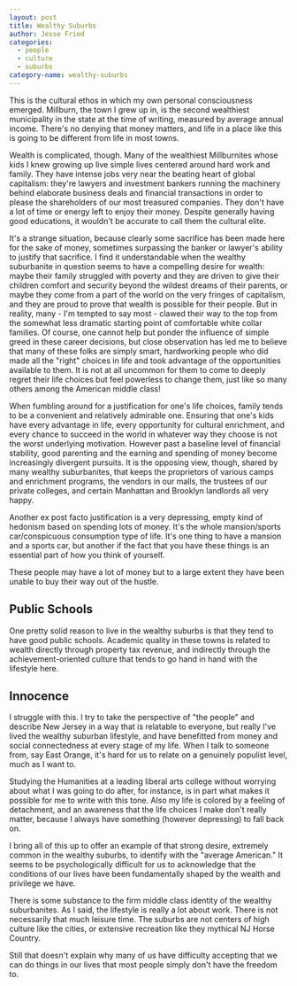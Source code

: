 ```yaml
---
layout: post
title: Wealthy Suburbs
author: Jesse Fried
categories:
  - people
  - culture
  - suburbs
category-name: wealthy-suburbs
---
```


This is the cultural ethos in which my own personal consciousness emerged. Millburn, the town I grew up in, is the second wealthiest municipality in the state at the time of writing, measured by average annual income. There's no denying that money matters, and life in a place like this is going to be different from life in most towns.

Wealth is complicated, though. Many of the wealthiest Millburnites whose kids I knew growing up live simple lives centered around hard work and family. They have intense jobs very near the beating heart of global capitalism: they're lawyers and investment bankers running the machinery behind elaborate business deals and financial transactions in order to please the shareholders of our most treasured companies. They don't have a lot of time or energy left to enjoy their money. Despite generally having good educations, it wouldn't be accurate to call them the cultural elite.

It's a strange situation, because clearly some sacrifice has been made here for the sake of money, sometimes surpassing the banker or lawyer's ability to justify that sacrifice. I find it understandable when the wealthy suburbanite in question seems to have a compelling desire for wealth: maybe their family struggled with poverty and they are driven to give their children comfort and security beyond the wildest dreams of their parents, or maybe they come from a part of the world on the very fringes of capitalism, and they are proud to prove that wealth is possible for their people. But in reality, many - I'm tempted to say most - clawed their way to the top from the somewhat less dramatic starting point of comfortable white collar families. Of course, one cannot help but ponder the influence of simple greed in these career decisions, but close observation has led me to believe that many of these folks are simply smart, hardworking people who did made all the "right" choices in life and took advantage of the opportunities available to them. It is not at all uncommon for them to come to deeply regret their life choices but feel powerless to change them, just like so many others among the American middle class!
 
When fumbling around for a justification for one's life choices, family tends to be a convenient and relatively admirable one. Ensuring that one's kids have every advantage in life, every opportunity for cultural enrichment, and every chance to succeed in the world in whatever way they choose is not the worst underlying motivation. However past a baseline level of financial stability, good parenting and the earning and spending of money become increasingly divergent pursuits. It is the opposing view, though, shared by many wealthy suburbanites, that keeps the proprietors of various camps and enrichment programs, the vendors in our malls, the trustees of our private colleges, and certain Manhattan and Brooklyn landlords all very happy. 

Another ex post facto justification is a very depressing, empty kind of hedonism based on spending lots of money. It's the whole mansion/sports car/conspicuous consumption type of life. It's one thing to have a mansion and a sports car, but another if the fact that you have these things is an essential part of how you think of yourself.

These people may have a lot of money but to a large extent they have been unable to buy their way out of the hustle.

<h2>Public Schools</h2>

One pretty solid reason to live in the wealthy suburbs is that they tend to have good public schools. Academic quality in these towns is related to wealth directly through property tax revenue, and indirectly through the achievement-oriented culture that tends to go hand in hand with the lifestyle here.  

<h2>Innocence</h2>

I struggle with this. I try to take the perspective of "the people" and describe New Jersey in a way that is relatable to everyone, but really I've lived the wealthy suburban lifestyle, and have benefitted from money and social connectedness at every stage of my life. When I talk to someone from, say East Orange, it's hard for us to relate on a genuinely populist level, much as I want to.

Studying the Humanities at a leading liberal arts college without worrying about what I was going to do after, for instance, is in part what makes it possible for me to write with this tone. Also my life is colored by a feeling of detachment, and an awareness that the life choices I make don't really matter, because I always have something (however depressing) to fall back on.

I bring all of this up to offer an example of that strong desire, extremely common in the wealthy suburbs, to identify with the "average American." It seems to be psychologically difficult for us to acknowledge that the conditions of our lives have been fundamentally shaped by the wealth and privilege we have.

There is some substance to the firm middle class identity of the wealthy suburbanites. As I said, the lifestyle is really a lot about work. There is not necessarily that much leisure time. The suburbs are not centers of high culture like the cities, or extensive recreation like they mythical NJ Horse Country. 

Still that doesn't explain why many of us have difficulty accepting that we can do things in our lives that most people simply don't have the freedom to.
